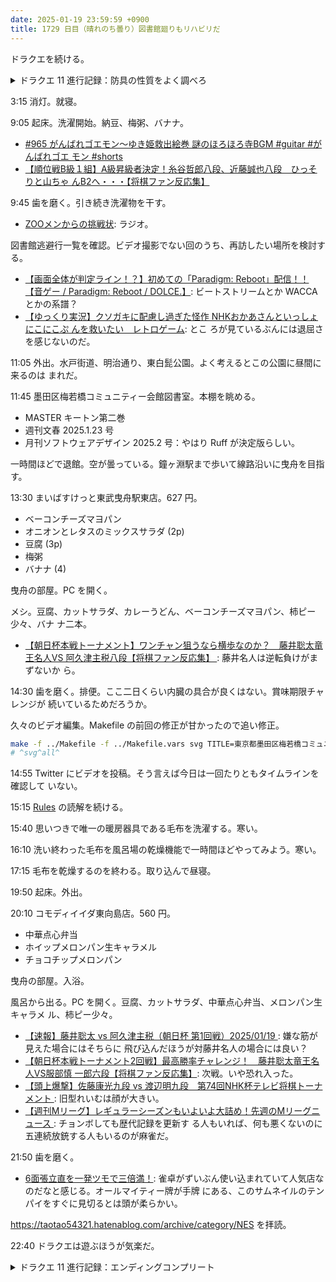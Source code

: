 ```yaml
---
date: 2025-01-19 23:59:59 +0900
title: 1729 日目（晴れのち曇り）図書館廻りもリハビリだ
---
```


ドラクエを続ける。

<details><summary>ドラクエ 11 進行記録：防具の性質をよく調べろ</summary>
<p>鍛冶続き。メタルキングヘルムが＋になっていなかった。服の途中で珠が尽きる。</p>

<p>大修練場。気分を変えて四の試練更新の 14 手。
シルビア＆ベロニカで面白い手筋がある。レディーファーストからのマダンテ。
シルビアがバイキルト。カミュが分身→二丁ブーメランのデュアルブレイカーも使える。</p>

<p>いつもの裏試練も試すが良くて 62 手。ベロニカの武器をムチに変えると敵のマホカンタをはがせる特技がある。</p>

<p>スキルの種集め。ユグノアで雨のときに出現するてんのもんばん邪を倒しまくる。
キャンプのそばにウシがいるのはこのためか。
二つしか増えない。鍛冶の打ち直しで同時に防具の仕様も見直しているが、敵の宝を得やすくなる防具がもう一つあった。
一品物らしい。それも装備させている。</p>

<p>無駄に稼いだゴールドで珠を買って服の残りを打ち直す。
最終試練のカミュは第三戦担当で間違いなさそうだ。彼専用耐風防具がポツポツある。</p>
</details>

3:15 消灯。就寝。

9:05 起床。洗濯開始。納豆、梅粥、バナナ。

* [#965 がんばれゴエモン～ゆき姫救出絵巻 謎のほろほろ寺BGM #guitar #がんばれゴエ
  モン #shorts](https://www.youtube.com/watch?v=rqoUkFsRuko)
* [【順位戦B級１組】A級昇級者決定！糸谷哲郎八段、近藤誠也八段　ひっそりと山ちゃ
  んB2へ・・・【将棋ファン反応集】](https://www.youtube.com/watch?v=_yQm07olaoo)

9:45 歯を磨く。引き続き洗濯物を干す。

* [ZOOメンからの挑戦状](https://www.youtube.com/watch?v=I_5wEsORd9A): ラジオ。

図書館逃避行一覧を確認。ビデオ撮影でない回のうち、再訪したい場所を検討する。

* [【画面全体が判定ライン！？】初めての「Paradigm: Reboot」配信！！【音ゲー /
  Paradigm: Reboot / DOLCE.】](https://www.youtube.com/watch?v=34mC9hQ7Q1g):
  ビートストリームとか WACCA とかの系譜？
* [【ゆっくり実況】クソガキに配慮し過ぎた怪作 NHKおかあさんといっしょ にこにこぷ
  んを救いたい　レトロゲーム](https://www.youtube.com/watch?v=-3m3ca2atpk): とこ
  ろが見ているぶんには退屈さを感じないのだ。

11:05 外出。水戸街道、明治通り、東白髭公園。よく考えるとこの公園に昼間に来るのは
まれだ。

<blockquote class="twitter-tweet"
  data-conversation="none"
  data-media-max-width="480" data-theme="dark" data-align="center">
<a href="https://twitter.com/showa_yojyo/status/1880861392590581997"></a>
</blockquote>

11:45 墨田区梅若橋コミュニティー会館図書室。本棚を眺める。

* MASTER キートン第二巻
* 週刊文春 2025.1.23 号
* 月刊ソフトウェアデザイン 2025.2 号：やはり Ruff が決定版らしい。

一時間ほどで退館。空が曇っている。鐘ヶ淵駅まで歩いて線路沿いに曳舟を目指す。

13:30 まいばすけっと東武曳舟駅東店。627 円。

* ベーコンチーズマヨパン
* オニオンとレタスのミックスサラダ (2p)
* 豆腐 (3p)
* 梅粥
* バナナ (4)

曳舟の部屋。PC を開く。

メシ。豆腐、カットサラダ、カレーうどん、ベーコンチーズマヨパン、柿ピー少々、バナ
ナ二本。

* [【朝日杯本戦トーナメント】ワンチャン狙うなら横歩なのか？　藤井聡太竜王名人VS
  阿久津主税八段【将棋ファン反応集】
  ](https://www.youtube.com/watch?v=uP2yJ_8CX70): 藤井名人は逆転負けがまずないか
  ら。

14:30 歯を磨く。排便。ここ二日くらい内臓の具合が良くはない。賞味期限チャレンジが
続いているためだろうか。

久々のビデオ編集。Makefile の前回の修正が甘かったので追い修正。

```bash
make -f ../Makefile -f ../Makefile.vars svg TITLE=東京都墨田区梅若橋コミュニティ会館図書室 OUTPUT=../sumida-umewakamashi.mp4
# ^svg^all^
```

14:55 Twitter にビデオを投稿。そう言えば今日は一回たりともタイムラインを確認して
いない。

15:15 [Rules] の読解を続ける。

15:40 思いつきで唯一の暖房器具である毛布を洗濯する。寒い。

16:10 洗い終わった毛布を風呂場の乾燥機能で一時間ほどやってみよう。寒い。

17:15 毛布を乾燥するのを終わる。取り込んで昼寝。

19:50 起床。外出。

20:10 コモディイイダ東向島店。560 円。

* 中華点心弁当
* ホイップメロンパン生キャラメル
* チョコチップメロンパン

曳舟の部屋。入浴。

風呂から出る。PC を開く。豆腐、カットサラダ、中華点心弁当、メロンパン生キャラメ
ル、柿ピー少々。

* [【速報】藤井聡太 vs 阿久津主税（朝日杯 第1回戦）2025/01/19
  ](https://www.youtube.com/watch?v=g59PAiLVQQ8): 嫌な筋が見えた場合にはそちらに
  飛び込んだほうが対藤井名人の場合には良い？
* [【朝日杯本戦トーナメント2回戦】最高勝率チャレンジ！　藤井聡太竜王名人VS服部慎
  一郎六段【将棋ファン反応集】](https://www.youtube.com/watch?v=hXTKo4rl3SA):
  次戦。いや恐れ入った。
* [【頭上爆撃】佐藤康光九段 vs 渡辺明九段　第74回NHK杯テレビ将棋トーナメント
  ](https://www.youtube.com/watch?v=FBurgOTDvBA): 旧型れいむは顔が大きい。
* [【週刊Mリーグ】レギュラーシーズンもいよいよ大詰め！先週のMリーグニュース
  ](https://www.youtube.com/watch?v=Y51OuYe1iu8): チョンボしても歴代記録を更新す
  る人もいれば、何も悪くないのに五連続放銃する人もいるのが麻雀だ。

21:50 歯を磨く。

* [6面張立直を一発ツモで三倍満！](https://www.youtube.com/watch?v=pwHGUqyzhvw):
  雀卓がずいぶん使い込まれていて人気店なのだなと感じる。オールマイティー牌が手牌
  にある、このサムネイルのテンパイをすぐに見切るとは頭が柔らかい。

<https://taotao54321.hatenablog.com/archive/category/NES> を拝読。

22:40 ドラクエは遊ぶほうが気楽だ。

<details><summary>ドラクエ 11 進行記録：エンディングコンプリート</summary>
<p>グレイグと同居している状態のエンディング確認。これで同居エンドは全て。
内容は全然変わらない事が多い。ただ、居間に掛かっている絵に関しては全て異なる。</p>

<p>ぼうし打ち直しをキャプテンハットまで進めて玉切れ。
玉購入資金稼ぎがてらネルセンの場所まで行く。無明の魔神戦を選んで勝利。幸せになりたいをエマに戻す。
待てよ、無明の魔神が呼ぶパンドラボックスはスキルのたねを百パーで落とさないか？
ということは？</p>

<p>里に戻って鍛冶でぼうし打ち直し。コンプリート。次はヤリをコンプリート。
その次はブーメランに取り掛かる。</p>
</details>

[Rules]: <https://docs.astral.sh/ruff/rules/>
